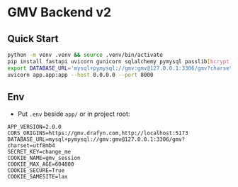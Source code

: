 # GMV Backend v2

## Quick Start

```bash
python -m venv .venv && source .venv/bin/activate
pip install fastapi uvicorn gunicorn sqlalchemy pymysql passlib[bcrypt] itsdangerous pydantic pydantic-settings
export DATABASE_URL='mysql+pymysql://gmv:gmv@127.0.0.1:3306/gmv?charset=utf8mb4'
uvicorn app.app:app --host 0.0.0.0 --port 8000
```

## Env
- Put `.env` beside `app/` or in project root:
```
APP_VERSION=2.0.0
CORS_ORIGINS=https://gmv.drafyn.com,http://localhost:5173
DATABASE_URL=mysql+pymysql://gmv:gmv@127.0.0.1:3306/gmv?charset=utf8mb4
SECRET_KEY=change_me
COOKIE_NAME=gmv_session
COOKIE_MAX_AGE=604800
COOKIE_SECURE=True
COOKIE_SAMESITE=lax
```
